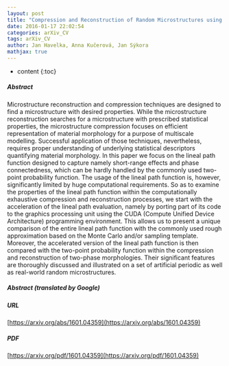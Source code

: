 ```yaml
---
layout: post
title: "Compression and Reconstruction of Random Microstructures using Accelerated Lineal Path Function"
date: 2016-01-17 22:02:54
categories: arXiv_CV
tags: arXiv_CV
author: Jan Havelka, Anna Kučerová, Jan Sýkora
mathjax: true
---
```


* content
{:toc}

##### Abstract
Microstructure reconstruction and compression techniques are designed to find a microstructure with desired properties. While the microstructure reconstruction searches for a microstructure with prescribed statistical properties, the microstructure compression focuses on efficient representation of material morphology for a purpose of multiscale modelling. Successful application of those techniques, nevertheless, requires proper understanding of underlying statistical descriptors quantifying material morphology. In this paper we focus on the lineal path function designed to capture namely short-range effects and phase connectedness, which can be hardly handled by the commonly used two-point probability function. The usage of the lineal path function is, however, significantly limited by huge computational requirements. So as to examine the properties of the lineal path function within the computationally exhaustive compression and reconstruction processes, we start with the acceleration of the lineal path evaluation, namely by porting part of its code to the graphics processing unit using the CUDA (Compute Unified Device Architecture) programming environment. This allows us to present a unique comparison of the entire lineal path function with the commonly used rough approximation based on the Monte Carlo and/or sampling template. Moreover, the accelerated version of the lineal path function is then compared with the two-point probability function within the compression and reconstruction of two-phase morphologies. Their significant features are thoroughly discussed and illustrated on a set of artificial periodic as well as real-world random microstructures.

##### Abstract (translated by Google)


##### URL
[https://arxiv.org/abs/1601.04359](https://arxiv.org/abs/1601.04359)

##### PDF
[https://arxiv.org/pdf/1601.04359](https://arxiv.org/pdf/1601.04359)

